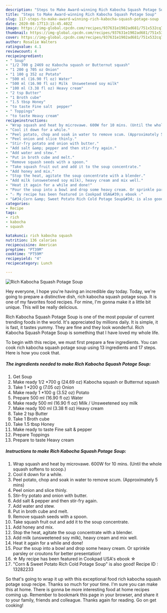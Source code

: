 ```yaml
---
description: "Steps to Make Award-winning Rich Kabocha Squash Potage Soup"
title: "Steps to Make Award-winning Rich Kabocha Squash Potage Soup"
slug: 117-steps-to-make-award-winning-rich-kabocha-squash-potage-soup
date: 2020-08-17T13:15:45.402Z
image: https://img-global.cpcdn.com/recipes/937631e1902ad681/751x532cq70/rich-kabocha-squash-potage-soup-recipe-main-photo.jpg
thumbnail: https://img-global.cpcdn.com/recipes/937631e1902ad681/751x532cq70/rich-kabocha-squash-potage-soup-recipe-main-photo.jpg
cover: https://img-global.cpcdn.com/recipes/937631e1902ad681/751x532cq70/rich-kabocha-squash-potage-soup-recipe-main-photo.jpg
author: Rosalie Walters
ratingvalue: 4.1
reviewcount: 4
recipeingredient:
- " Soup"
- "1/2 700 g 2469 oz Kabocha squash or Butternut squash"
- "1 200 g 705 oz Onion"
- "1 100 g 352 oz Potato"
- "500 ml (16.90 fl oz) Water"
- "500 ml (16.90 fl oz) Milk  Unsweetened soy milk"
- "100 ml (3.38 fl oz) Heavy cream"
- "2 tsp Butter"
- "1 Broth cube"
- "1.5 tbsp Honey"
- "to taste Fine salt  pepper"
- " Toppings"
- "to taste Heavy cream"
recipeinstructions:
- "Wrap squash and heat by microvawe. 600W for 10 mins. (Until the whole squash softens to scoop.)"
- "Cool it down for a while."
- "Peel potato, chop and soak in water to remove scum. (Approximately 5 mins)"
- "Peel onion and slice thinly."
- "Stir-fry potato and onion with butter."
- "Add salt &amp; pepper and then stir-fry again."
- "Add water and stew."
- "Put in broth cube and melt."
- "Remove squash seeds with a spoon."
- "Take squash fruit out and add it to the soup concentrate."
- "Add honey and mix."
- "Stop the heat, agitate the soup concentrate with a blender."
- "Add milk (unsweetened soy milk), heavy cream and mix well."
- "Heat it again for a while and done!"
- "Pour the soup into a bowl and drop some heavy cream. Or sprinkle parsley or croutons for better presentation!"
- "☆ My recipe has been featured in Cookpad USA&#39;s ebook ☆"
- "&#34;Corn &amp; Sweet Potato Rich Cold Potage Soup&#34; is also good! Recipe ID : 13282233"
categories:
- Recipe
tags:
- rich
- kabocha
- squash

katakunci: rich kabocha squash 
nutrition: 136 calories
recipecuisine: American
preptime: "PT39M"
cooktime: "PT59M"
recipeyield: "4"
recipecategory: Lunch

---
```



![Rich Kabocha Squash Potage Soup](https://img-global.cpcdn.com/recipes/937631e1902ad681/751x532cq70/rich-kabocha-squash-potage-soup-recipe-main-photo.jpg)

Hey everyone, I hope you're having an incredible day today. Today, we're going to prepare a distinctive dish, rich kabocha squash potage soup. It is one of my favorites food recipes. For mine, I'm gonna make it a little bit unique. This will be really delicious.



Rich Kabocha Squash Potage Soup is one of the most popular of current trending foods in the world. It's appreciated by millions daily. It is simple, it is fast, it tastes yummy. They are fine and they look wonderful. Rich Kabocha Squash Potage Soup is something that I have loved my whole life.


To begin with this recipe, we must first prepare a few ingredients. You can cook rich kabocha squash potage soup using 13 ingredients and 17 steps. Here is how you cook that.

<!--inarticleads1-->

##### The ingredients needed to make Rich Kabocha Squash Potage Soup:

1. Get  Soup
1. Make ready 1/2 *700 g (24.69 oz) Kabocha squash or Butternut squash
1. Take 1 *200 g (7.05 oz) Onion
1. Make ready 1 *100 g (3.52 oz) Potato
1. Prepare 500 ml (16.90 fl oz) Water
1. Make ready 500 ml (16.90 fl oz) Milk / Unsweetened soy milk
1. Make ready 100 ml (3.38 fl oz) Heavy cream
1. Take 2 tsp Butter
1. Take 1 Broth cube
1. Take 1.5 tbsp Honey
1. Make ready to taste Fine salt &amp; pepper
1. Prepare  Toppings
1. Prepare to taste Heavy cream




<!--inarticleads2-->

##### Instructions to make Rich Kabocha Squash Potage Soup:

1. Wrap squash and heat by microvawe. 600W for 10 mins. (Until the whole squash softens to scoop.)
1. Cool it down for a while.
1. Peel potato, chop and soak in water to remove scum. (Approximately 5 mins)
1. Peel onion and slice thinly.
1. Stir-fry potato and onion with butter.
1. Add salt &amp; pepper and then stir-fry again.
1. Add water and stew.
1. Put in broth cube and melt.
1. Remove squash seeds with a spoon.
1. Take squash fruit out and add it to the soup concentrate.
1. Add honey and mix.
1. Stop the heat, agitate the soup concentrate with a blender.
1. Add milk (unsweetened soy milk), heavy cream and mix well.
1. Heat it again for a while and done!
1. Pour the soup into a bowl and drop some heavy cream. Or sprinkle parsley or croutons for better presentation!
1. ☆ My recipe has been featured in Cookpad USA&#39;s ebook ☆
1. &#34;Corn &amp; Sweet Potato Rich Cold Potage Soup&#34; is also good! Recipe ID : 13282233




So that's going to wrap it up with this exceptional food rich kabocha squash potage soup recipe. Thanks so much for your time. I'm sure you can make this at home. There is gonna be more interesting food at home recipes coming up. Remember to bookmark this page in your browser, and share it to your family, friends and colleague. Thanks again for reading. Go on get cooking!
